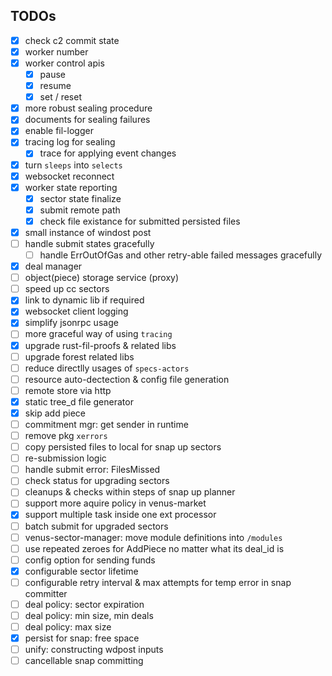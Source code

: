 ## TODOs
- [x] check c2 commit state
- [x] worker number
- [x] worker control apis
  - [x] pause
  - [x] resume
  - [x] set / reset
- [x] more robust sealing procedure
- [x] documents for sealing failures
- [x] enable fil-logger
- [x] tracing log for sealing
  - [x] trace for applying event changes
- [x] turn `sleeps` into `selects`
- [x] websocket reconnect
- [x] worker state reporting
  - [x] sector state finalize
  - [x] submit remote path
  - [x] check file existance for submitted persisted files
- [x] small instance of windost post
- [ ] handle submit states gracefully
  - [ ] handle ErrOutOfGas and other retry-able failed messages gracefully
- [x] deal manager
- [ ] object(piece) storage service (proxy)
- [ ] speed up cc sectors
- [x] link to dynamic lib if required
- [x] websocket client logging
- [x] simplify jsonrpc usage
- [ ] more graceful way of using `tracing`
- [x] upgrade rust-fil-proofs & related libs
- [ ] upgrade forest related libs
- [ ] reduce directlly usages of `specs-actors`
- [ ] resource auto-dectection & config file generation
- [ ] remote store via http
- [x] static tree_d file generator
- [x] skip add piece
- [ ] commitment mgr: get sender in runtime
- [ ] remove pkg `xerrors`
- [ ] copy persisted files to local for snap up sectors
- [ ] re-submission logic
- [ ] handle submit error: FilesMissed
- [ ] check status for upgrading sectors
- [ ] cleanups & checks within steps of snap up planner
- [ ] support more aquire policy in venus-market
- [x] support multiple task inside one ext processor
- [ ] batch submit for upgraded sectors
- [ ] venus-sector-manager: move module definitions into `/modules`
- [ ] use repeated zeroes for AddPiece no matter what its deal_id is
- [ ] config option for sending funds
- [x] configurable sector lifetime
- [ ] configurable retry interval & max attempts for temp error in snap committer
- [ ] deal policy: sector expiration
- [ ] deal policy: min size, min deals
- [ ] deal policy: max size
- [x] persist for snap: free space
- [ ] unify: constructing wdpost inputs
- [ ] cancellable snap committing
